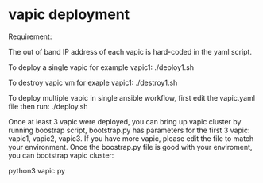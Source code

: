 # vapic deployment

Requirement:


The out of band IP address of each vapic is hard-coded in the yaml script. 

To deploy a single vapic for example vapic1:
./deploy1.sh

To destroy vapic vm for exaple vapic1:
./destroy1.sh

To deploy multiple vapic in single ansible workflow, first edit the vapic.yaml file then run:
./deploy.sh

Once at least 3 vapic were deployed, you can bring up vapic cluster by running boostrap script, bootstrap.py has parameters for the first 3 vapic: vapic1, vapic2, vapic3. If you have more vapic, please edit the file to match your environment. Once the boostrap.py file is good with your enviroment, you can bootstrap vapic cluster:

python3 vapic.py
